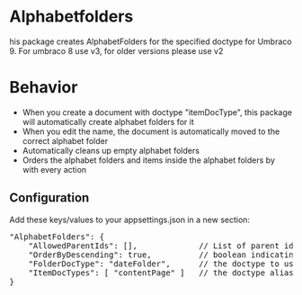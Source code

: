 # Alphabetfolders
his package creates AlphabetFolders for the specified doctype for Umbraco 9. For umbraco 8 use v3, for older versions please use v2

# Behavior
- When you create a document with doctype "itemDocType", this package will automatically create alphabet folders for it
- When you edit the name, the document is automatically moved to the correct alphabet folder
- Automatically cleans up empty alphabet folders
- Orders the alphabet folders and items inside the alphabet folders by with every action

## Configuration
Add these keys/values to your appsettings.json in a new section:
 
<pre>
"AlphabetFolders": {
    "AllowedParentIds": [],             // List of parent ids to check. Folders wil only be created if parent matches any of the provided ids
    "OrderByDescending": true,          // boolean indicating sort order for date folders (default: false)
    "FolderDocType": "dateFolder",      // the doctype to use for creating the year/month/day folders (e.g "DateFolder")
    "ItemDocTypes": [ "contentPage" ]   // the doctype alias to create datefolders for (e.g. "newsItem") - multiple doctype aliases are allowed
}
</pre>